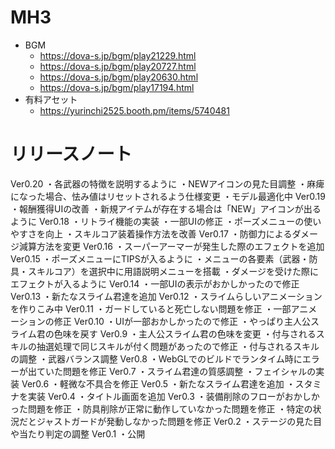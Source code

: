 # MH3


- BGM
    - https://dova-s.jp/bgm/play21229.html
    - https://dova-s.jp/bgm/play20727.html
    - https://dova-s.jp/bgm/play20630.html
    - https://dova-s.jp/bgm/play17194.html
- 有料アセット
    - https://yurinchi2525.booth.pm/items/5740481


# リリースノート
Ver0.20
・各武器の特徴を説明するように
・NEWアイコンの見た目調整
・麻痺になった場合、怯み値はリセットされるよう仕様変更
・モデル最適化中
Ver0.19
・報酬獲得UIの改善
・新規アイテムが存在する場合は「NEW」アイコンが出るように
Ver0.18
・リトライ機能の実装
・一部UIの修正
・ポーズメニューの使いやすさを向上
・スキルコア装着操作方法を改善
Ver0.17
・防御力によるダメージ減算方法を変更
Ver0.16
・スーパーアーマーが発生した際のエフェクトを追加
Ver0.15
・ポーズメニューにTIPSが入るように
・メニューの各要素（武器・防具・スキルコア）を選択中に用語説明メニューを搭載
・ダメージを受けた際にエフェクトが入るように
Ver0.14
・一部UIの表示がおかしかったので修正
Ver0.13
・新たなスライム君達を追加
Ver0.12
・スライムらしいアニメーションを作りこみ中
Ver0.11
・ガードしていると死亡しない問題を修正
・一部アニメーションの修正
Ver0.10
・UIが一部おかしかったので修正
・やっぱり主人公スライム君の色味を戻す
Ver0.9
・主人公スライム君の色味を変更
・付与されるスキルの抽選処理で同じスキルが付く問題があったので修正
・付与されるスキルの調整
・武器バランス調整
Ver0.8
・WebGLでのビルドでランタイム時にエラーが出ていた問題を修正
Ver0.7
・スライム君達の質感調整
・フェイシャルの実装
Ver0.6
・軽微な不具合を修正
Ver0.5
・新たなスライム君達を追加
・スタミナを実装
Ver0.4
・タイトル画面を追加
Ver0.3
・装備削除のフローがおかしかった問題を修正
・防具削除が正常に動作していなかった問題を修正
・特定の状況だとジャストガードが発動しなかった問題を修正
Ver0.2
・ステージの見た目や当たり判定の調整
Ver0.1
・公開